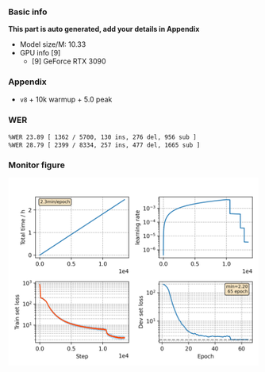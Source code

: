 ### Basic info

**This part is auto generated, add your details in Appendix**

* Model size/M: 10.33
* GPU info \[9\]
  * \[9\] GeForce RTX 3090

### Appendix

* `v8` + 10k warmup + 5.0 peak

### WER
```
%WER 23.89 [ 1362 / 5700, 130 ins, 276 del, 956 sub ]
%WER 28.79 [ 2399 / 8334, 257 ins, 477 del, 1665 sub ]
```

### Monitor figure
![monitor](./monitor.png)
